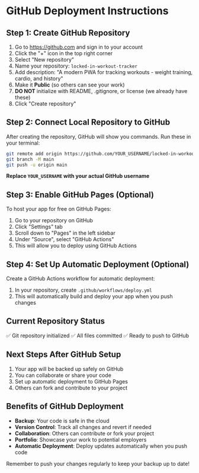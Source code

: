 # GitHub Deployment Instructions

## Step 1: Create GitHub Repository

1. Go to https://github.com and sign in to your account
2. Click the "+" icon in the top right corner
3. Select "New repository"
4. Name your repository: `locked-in-workout-tracker`
5. Add description: "A modern PWA for tracking workouts - weight training, cardio, and history"
6. Make it **Public** (so others can see your work)
7. **DO NOT** initialize with README, .gitignore, or license (we already have these)
8. Click "Create repository"

## Step 2: Connect Local Repository to GitHub

After creating the repository, GitHub will show you commands. Run these in your terminal:

```bash
git remote add origin https://github.com/YOUR_USERNAME/locked-in-workout-tracker.git
git branch -M main
git push -u origin main
```

**Replace `YOUR_USERNAME` with your actual GitHub username**

## Step 3: Enable GitHub Pages (Optional)

To host your app for free on GitHub Pages:

1. Go to your repository on GitHub
2. Click "Settings" tab
3. Scroll down to "Pages" in the left sidebar
4. Under "Source", select "GitHub Actions"
5. This will allow you to deploy using GitHub Actions

## Step 4: Set Up Automatic Deployment (Optional)

Create a GitHub Actions workflow for automatic deployment:

1. In your repository, create `.github/workflows/deploy.yml`
2. This will automatically build and deploy your app when you push changes

## Current Repository Status

✅ Git repository initialized
✅ All files committed
✅ Ready to push to GitHub

## Next Steps After GitHub Setup

1. Your app will be backed up safely on GitHub
2. You can collaborate or share your code
3. Set up automatic deployment to GitHub Pages
4. Others can fork and contribute to your project

## Benefits of GitHub Deployment

- **Backup**: Your code is safe in the cloud
- **Version Control**: Track all changes and revert if needed
- **Collaboration**: Others can contribute or fork your project
- **Portfolio**: Showcase your work to potential employers
- **Automatic Deployment**: Deploy updates automatically when you push code

Remember to push your changes regularly to keep your backup up to date!
